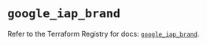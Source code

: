 # `google_iap_brand`

Refer to the Terraform Registry for docs: [`google_iap_brand`](https://registry.terraform.io/providers/hashicorp/google-beta/5.12.0/docs/resources/google_iap_brand).
